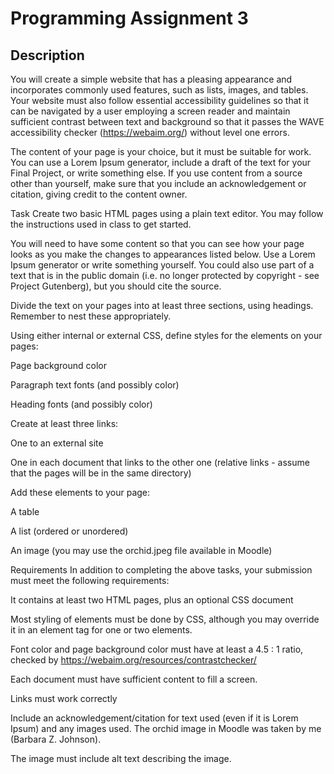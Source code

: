 # Programming Assignment 3
## Description
You will create a simple website that has a pleasing appearance and incorporates commonly used features, such as lists, images, and tables.  Your website must also follow essential accessibility guidelines so that it can be navigated by a user employing a screen reader and maintain sufficient contrast between text and background so that it passes the WAVE accessibility checker (https://webaim.org/) without level one errors.


The content of your page is your choice, but it must be suitable for work.  You can use a Lorem Ipsum generator, include a draft of the text for your Final Project, or write something else.  If you use content from a source other than yourself, make sure that you include an acknowledgement or citation, giving credit to the content owner.

Task
Create two basic HTML pages using a plain text editor.  You may follow the instructions used in class to get started.  

You will need to have some content so that you can see how your page looks as you make the changes to appearances listed below.  Use a Lorem Ipsum generator or write something yourself.  You could also use part of a text that is in the public domain (i.e. no longer protected by copyright - see Project Gutenberg), but you should cite the source.

Divide the text on your pages into at least three sections, using headings. Remember to nest these appropriately.

Using either internal or external CSS, define styles for the elements on your pages:

Page background color

Paragraph text fonts (and possibly color)

Heading fonts (and possibly color)

Create at least three links:

One to an external site

One in each document that links to the other one (relative links - assume that the pages will be in the same directory)

Add these elements to your page:

A table

A list (ordered or unordered)

An image (you may use the orchid.jpeg file available in Moodle)


Requirements
In addition to completing the above tasks, your submission must meet the following requirements:

It contains at least two HTML pages, plus an optional CSS document

Most styling of elements must be done by CSS, although you may override it in an element tag for one or two elements.

Font color and page background color must have at least a 4.5 : 1 ratio, checked by https://webaim.org/resources/contrastchecker/

Each document must have sufficient content to fill a screen.

Links must work correctly

Include an acknowledgement/citation for text used (even if it is Lorem Ipsum) and any images used.  The orchid image in Moodle was taken by me (Barbara Z. Johnson).

The image must include alt text describing the image.



